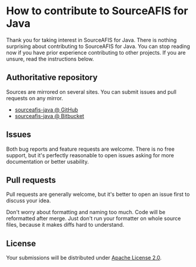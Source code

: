 <!--- Generated by scripts/configure.py --->
# How to contribute to SourceAFIS for Java

Thank you for taking interest in SourceAFIS for Java. There is nothing surprising about contributing to SourceAFIS for Java.
You can stop reading now if you have prior experience contributing to other projects.
If you are unsure, read the instructions below.

## Authoritative repository

Sources are mirrored on several sites. You can submit issues and pull requests on any mirror.

* [sourceafis-java @ GitHub](https://github.com/robertvazan/sourceafis-java)
* [sourceafis-java @ Bitbucket](https://bitbucket.org/robertvazan/sourceafis-java)

## Issues

Both bug reports and feature requests are welcome. There is no free support,
but it's perfectly reasonable to open issues asking for more documentation or better usability.

## Pull requests

Pull requests are generally welcome, but it's better to open an issue first to discuss your idea.

Don't worry about formatting and naming too much. Code will be reformatted after merge.
Just don't run your formatter on whole source files, because it makes diffs hard to understand.

## License

Your submissions will be distributed under [Apache License 2.0](LICENSE).
